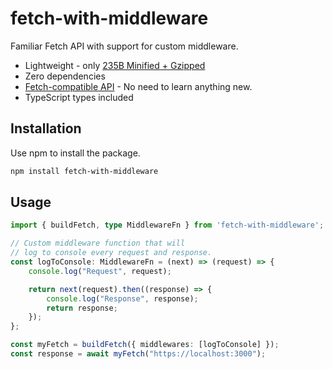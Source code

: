 # fetch-with-middleware

Familiar Fetch API with support for custom middleware.

- Lightweight - only [235B Minified + Gzipped](https://bundlephobia.com/package/fetch-with-middleware)
- Zero dependencies
- [Fetch-compatible API](https://developer.mozilla.org/en-US/docs/Web/API/Fetch_API) - No need to learn anything new.
- TypeScript types included

## Installation

Use npm to install the package.

```bash
npm install fetch-with-middleware
```

## Usage

```ts
import { buildFetch, type MiddlewareFn } from 'fetch-with-middleware';

// Custom middleware function that will 
// log to console every request and response.
const logToConsole: MiddlewareFn = (next) => (request) => {
    console.log("Request", request);

    return next(request).then((response) => {
        console.log("Response", response);
        return response;
    });
};

const myFetch = buildFetch({ middlewares: [logToConsole] });
const response = await myFetch("https://localhost:3000");
```

